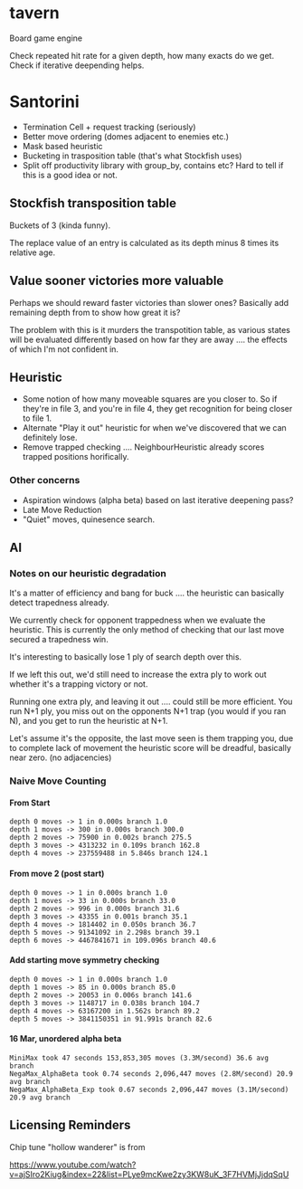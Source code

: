 # tavern
Board game engine

Check repeated hit rate for a given depth, how many exacts do we get.
Check if iterative deepending helps.

# Santorini
- Termination Cell + request tracking (seriously)
- Better move ordering (domes adjacent to enemies etc.)
- Mask based heuristic 
- Bucketing in trasposition table (that's what Stockfish uses)
- Split off productivity library with group_by, contains etc? Hard to tell if this is a good idea or not.

## Stockfish transposition table
Buckets of 3 (kinda funny). 

The replace value of an entry is calculated as its depth minus 8 times its relative age. 

## Value sooner victories more valuable
Perhaps we should reward faster victories than slower ones? Basically add remaining depth from to show how great it is?

The problem with this is it murders the transpotition table, as various states will be evaluated differently based on how far they are away .... the effects of which I'm not confident in.

## Heuristic
- Some notion of how many moveable squares are you closer to. So if they're in file 3, and you're in file 4, they get recognition for being closer to file 1.
- Alternate "Play it out" heuristic for when we've discovered that we can definitely lose.
- Remove trapped checking .... NeighbourHeuristic already scores trapped positions horifically.

### Other concerns
- Aspiration windows (alpha beta) based on last iterative deepening pass?
- Late Move Reduction
- "Quiet" moves, quinesence search.

## AI 

### Notes on our heuristic degradation

It's a matter of efficiency and bang for buck .... the heuristic can basically detect trapedness already.

We currently check for opponent trappedness when we evaluate the heuristic. This is currently the only method of checking that our last move secured a trapedness win.

It's interesting to basically lose 1 ply of search depth over this.

If we left this out, we'd still need to increase the extra ply to work out whether it's a trapping victory or not.

Running one extra ply, and leaving it out .... could still be more efficient. You run N+1 ply, you miss out on the opponents N+1 trap (you would if you ran N), and you get to run the heuristic at N+1.

Let's assume it's the opposite, the last move seen is them trapping you, due to complete lack of movement the heuristic score will be dreadful, basically near zero. (no adjacencies)

### Naive Move Counting

#### From Start
    depth 0 moves -> 1 in 0.000s branch 1.0
    depth 1 moves -> 300 in 0.000s branch 300.0
    depth 2 moves -> 75900 in 0.002s branch 275.5
    depth 3 moves -> 4313232 in 0.109s branch 162.8
    depth 4 moves -> 237559488 in 5.846s branch 124.1
    
#### From move 2 (post start)
    depth 0 moves -> 1 in 0.000s branch 1.0
    depth 1 moves -> 33 in 0.000s branch 33.0
    depth 2 moves -> 996 in 0.000s branch 31.6
    depth 3 moves -> 43355 in 0.001s branch 35.1
    depth 4 moves -> 1814402 in 0.050s branch 36.7
    depth 5 moves -> 91341092 in 2.298s branch 39.1
    depth 6 moves -> 4467841671 in 109.096s branch 40.6
    
#### Add starting move symmetry checking
    depth 0 moves -> 1 in 0.000s branch 1.0
    depth 1 moves -> 85 in 0.000s branch 85.0
    depth 2 moves -> 20053 in 0.006s branch 141.6
    depth 3 moves -> 1148717 in 0.038s branch 104.7
    depth 4 moves -> 63167200 in 1.562s branch 89.2
    depth 5 moves -> 3841150351 in 91.991s branch 82.6
    
#### 16 Mar, unordered alpha beta
	MiniMax took 47 seconds 153,853,305 moves (3.3M/second) 36.6 avg branch
	NegaMax_AlphaBeta took 0.74 seconds 2,096,447 moves (2.8M/second) 20.9 avg branch
	NegaMax_AlphaBeta_Exp took 0.67 seconds 2,096,447 moves (3.1M/second) 20.9 avg branch

## Licensing Reminders

Chip tune "hollow wanderer" is from 

https://www.youtube.com/watch?v=ajSIro2Kiug&index=22&list=PLye9mcKwe2zy3KW8uK_3F7HVMjJjdqSqU
